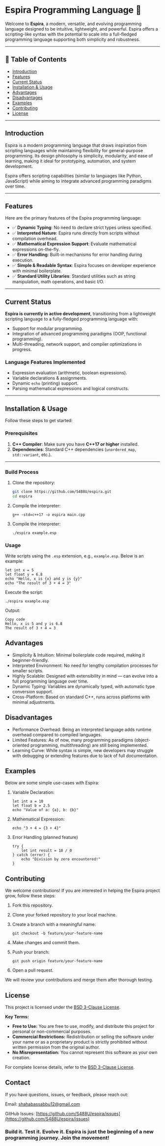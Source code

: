 # Espira Programming Language 🚀

Welcome to **Espira**, a modern, versatile, and evolving programming language designed to be intuitive, lightweight, and powerful. Espira offers a scripting-like syntax with the potential to scale into a full-fledged programming language supporting both simplicity and robustness.

---

## 📜 Table of Contents

- [Introduction](#introduction)
- [Features](#features)
- [Current Status](#current-status)
- [Installation & Usage](#installation--usage)
- [Advantages](#advantages)
- [Disadvantages](#disadvantages)
- [Examples](#examples)
- [Contributing](#contributing)
- [License](#license)

---

## Introduction

Espira is a modern programming language that draws inspiration from scripting languages while maintaining flexibility for general-purpose programming. Its design philosophy is simplicity, modularity, and ease of learning, making it ideal for prototyping, automation, and system development.

Espira offers scripting capabilities (similar to languages like Python, JavaScript) while aiming to integrate advanced programming paradigms over time.

---

## Features

Here are the primary features of the Espira programming language:

- ✅ **Dynamic Typing**: No need to declare strict types unless specified.
- ✅ **Interpreted Nature**: Espira runs directly from scripts without compilation overhead.
- ✅ **Mathematical Expression Support**: Evaluate mathematical expressions on-the-fly.
- ✅ **Error Handling**: Built-in mechanisms for error handling during execution.
- ✅ **Simple & Readable Syntax**: Espira focuses on developer experience with minimal boilerplate.
- ✅ **Standard Utility Libraries**: Standard utilities such as string manipulation, math operations, and basic I/O.

---

## Current Status

**Espira is currently in active development**, transitioning from a lightweight scripting language to a fully-fledged programming language with:
- Support for modular programming.
- Integration of advanced programming paradigms (OOP, functional programming).
- Multi-threading, network support, and compiler optimizations in progress.

### Language Features Implemented
- Expression evaluation (arithmetic, boolean expressions).
- Variable declarations & assignments.
- Dynamic `echo` (printing) support.
- Parsing mathematical expressions and logical constructs.

---

## Installation & Usage

Follow these steps to get started:

### Prerequisites
1. **C++ Compiler**: Make sure you have **C++17 or higher** installed.
2. **Dependencies**: Standard C++ dependencies (`unordered_map`, `std::variant`, etc.).

---

### Build Process
1. Clone the repository:
   ```bash
   git clone https://github.com/S488U/espira.git
   cd espira
    ```
2. Compile the interpreter:
    ```
    g++ -std=c++17 -o espira main.cpp
    ```

3. Compile the interpreter:
    ```
    ./espira example.esp
    ```

### Usage

Write scripts using the `.esp` extension, e.g., `example.esp`. Below is an example:
```
let int x = 5
let float y = 6.8
echo "Hello, x is {x} and y is {y}"
echo "The result of 3 + 4 = 3"
```

Execute the script:
```
./espira example.esp
```

Output:
```
Copy code
Hello, x is 5 and y is 6.8
The result of 3 + 4 = 3
```

## Advantages

- Simplicity & Intuition: Minimal boilerplate code required, making it beginner-friendly.
- Interpreted Environment: No need for lengthy compilation processes for smaller scripts.
- Highly Scalable: Designed with extensibility in mind — can evolve into a full programming language over time.
- Dynamic Typing: Variables are dynamically typed, with automatic type conversion support.
- Cross-Platform: Based on standard C++, runs across platforms with minimal adjustments.

## Disadvantages

- Performance Overhead: Being an interpreted language adds runtime overhead compared to compiled languages.
- Limited Features: As of now, many programming paradigms (object-oriented programming, multithreading) are still being implemented.
- Learning Curve: While syntax is simple, new developers may struggle with debugging or extending features due to lack of full documentation.

## Examples

Below are some simple use-cases with Espira:

1. Variable Declaration:
    ```
    let int a = 10
    let float b = 2.5
    echo "Value of a: {a}, b: {b}"
    ```
2. Mathematical Expression:
    ```
    echo "3 + 4 = {3 + 4}"
    ```

3. Error Handling (planned feature)
    ```
    try {
        let int result = 10 / 0
    } catch (error) {
        echo "Division by zero encountered!"
    }
    ```

## Contributing

We welcome contributions! If you are interested in helping the Espira project grow, follow these steps:

1. Fork this repository.
2. Clone your forked repository to your local machine.
3. Create a branch with a meaningful name:
    ```
    git checkout -b feature/your-feature-name
    ```
4. Make changes and commit them.
5. Push your branch:
    ```
    git push origin feature/your-feature-name
    ```

6. Open a pull request.

We will review your contributions and merge them after thorough testing.

## License

This project is licensed under the [BSD 3-Clause License](https://opensource.org/licenses/BSD-3-Clause).

**Key Terms:**
- **Free to Use:** You are free to use, modify, and distribute this project for personal or non-commercial purposes.
- **Commercial Restrictions:** Redistribution or selling the software under your name or as a proprietary product is strictly prohibited without written permission from the original author.
- **No Misrepresentation:** You cannot represent this software as your own creation.

For complete license details, refer to the [BSD 3-Clause License](https://opensource.org/licenses/BSD-3-Clause).


## Contact
If you have questions, issues, or feedback, please reach out:

Email: shahabassabbu12@gmail.com

GitHub Issues: [https://github.com/S488U/espira/issues](https://github.com/S488U/espira/issues)


###  Build it. Test it. Evolve it. Espira is just the beginning of a new programming journey. Join the movement! 
